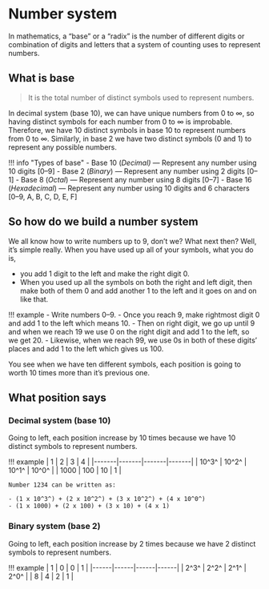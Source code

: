 # Number system

In mathematics, a “base” or a “radix” is the number of different digits or combination of digits and letters that a system of counting uses to represent numbers.

## What is base

> It is the total number of distinct symbols used to represent numbers.

In decimal system (base 10), we can have unique numbers from 0 to $\infty$, so having distinct symbols for each number from 0 to $\infty$ is improbable. Therefore, we have 10 distinct symbols in base 10 to represent numbers from 0 to $\infty$. Similarly, in base 2 we have two distinct symbols (0 and 1) to represent any possible numbers.

!!! info "Types of base"
    - Base 10 (_Decimal)_ — Represent any number using 10 digits [0–9]
    - Base 2 (_Binary_) — Represent any number using 2 digits [0–1]
    - Base 8 (_Octal_) — Represent any number using 8 digits [0–7]
    - Base 16 (_Hexadecimal_) — Represent any number using 10 digits and 6 characters [0–9, A, B, C, D, E, F]

## So how do we build a number system

We all know how to write numbers up to 9, don’t we? What next then? Well, it’s simple really. When you have used up all of your symbols, what you do is,

- you add 1 digit to the left and make the right digit 0.
- When you used up all the symbols on both the right and left digit, then make both of them 0 and add another 1 to the left and it goes on and on like that.

!!! example
    - Write numbers 0–9.
    - Once you reach 9, make rightmost digit 0 and add 1 to the left which means 10.
    - Then on right digit, we go up until 9 and when we reach 19 we use 0 on the right digit and add 1 to the left, so we get 20.
    - Likewise, when we reach 99, we use 0s in both of these digits’ places and add 1 to the left which gives us 100.

You see when we have ten different symbols, each position is going to worth 10 times more than it’s previous one.

## What position says

### Decimal system (base 10)

Going to left, each position increase by 10 times because we have 10 distinct symbols to represent numbers.

!!! example
| 1     | 2     | 3     | 4     |
|-------|-------|-------|-------|
| 10^3^ | 10^2^ | 10^1^ | 10^0^ |
| 1000  | 100   | 10    | 1     |

    Number 1234 can be written as:

    - (1 x 10^3^) + (2 x 10^2^) + (3 x 10^2^) + (4 x 10^0^)
    - (1 x 1000) + (2 x 100) + (3 x 10) + (4 x 1)

### Binary system (base 2)

Going to left, each position increase by 2 times because we have 2 distinct symbols to represent numbers.

!!! example
| 1    | 0    | 0    | 1    |
|------|------|------|------|
| 2^3^ | 2^2^ | 2^1^ | 2^0^ |
| 8    | 4    | 2    | 1    |
